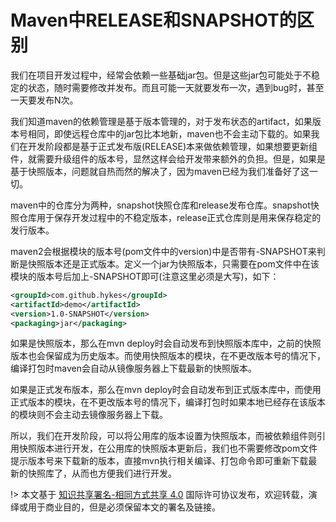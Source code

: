 # Maven中RELEASE和SNAPSHOT的区别

我们在项目开发过程中，经常会依赖一些基础jar包。但是这些jar包可能处于不稳定的状态，随时需要修改并发布。而且可能一天就要发布一次，遇到bug时，甚至一天要发布N次。

我们知道maven的依赖管理是基于版本管理的，对于发布状态的artifact，如果版本号相同，即使远程仓库中的jar包比本地新，maven也不会主动下载的。如果我们在开发阶段都是基于正式发布版(RELEASE)本来做依赖管理，如果想要更新组件，就需要升级组件的版本号，显然这样会给开发带来额外的负担。但是，如果是基于快照版本，问题就自热而然的解决了，因为maven已经为我们准备好了这一切。

maven中的仓库分为两种，snapshot快照仓库和release发布仓库。snapshot快照仓库用于保存开发过程中的不稳定版本，release正式仓库则是用来保存稳定的发行版本。

maven2会根据模块的版本号(pom文件中的version)中是否带有-SNAPSHOT来判断是快照版本还是正式版本。定义一个jar为快照版本，只需要在pom文件中在该模块的版本号后加上-SNAPSHOT即可(注意这里必须是大写)，如下：

```xml
<groupId>com.github.hykes</groupId>
<artifactId>demo</artifactId>
<version>1.0-SNAPSHOT</version>
<packaging>jar</packaging>
```

如果是快照版本，那么在mvn deploy时会自动发布到快照版本库中，之前的快照版本也会保留成为历史版本。而使用快照版本的模块，在不更改版本号的情况下，编译打包时maven会自动从镜像服务器上下载最新的快照版本。

如果是正式发布版本，那么在mvn deploy时会自动发布到正式版本库中，而使用正式版本的模块，在不更改版本号的情况下，编译打包时如果本地已经存在该版本的模块则不会主动去镜像服务器上下载。

所以，我们在开发阶段，可以将公用库的版本设置为快照版本，而被依赖组件则引用快照版本进行开发，在公用库的快照版本更新后，我们也不需要修改pom文件提示版本号来下载新的版本，直接mvn执行相关编译、打包命令即可重新下载最新的快照库了，从而也方便我们进行开发。

!> 本文基于 [知识共享署名-相同方式共享 4.0](https://creativecommons.org/licenses/by-sa/4.0/deed.zh) 国际许可协议发布，欢迎转载，演绎或用于商业目的，但是必须保留本文的署名及链接。

